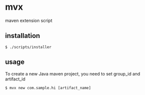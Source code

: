# mvx

maven extension script

## installation

```
$ ./scripts/installer
```

## usage

To create a new Java maven project, you need to set group_id and artifact_id

```
$ mvx new com.sample.hi [artifact_name]
```
